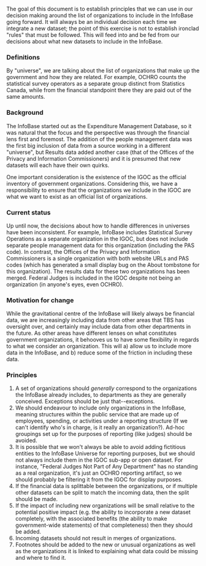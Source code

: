 The goal of this document is to establish principles that we can use in our decision making around the list of organizations to include in the InfoBase going forward. It will always be an individual decision each time we integrate a new dataset; the point of this exercise is not to establish ironclad "rules" that must be followed. This will feed into and be fed from our decisions about what new datasets to include in the InfoBase.

### Definitions

By "universe", we are talking about the list of organizations that make up the government and how they are related. For example, OCHRO counts the statistical survey operators as a separate group distinct from Statistics Canada, while from the financial standpoint there they are paid out of the same amounts.

### Background

The InfoBase started out as the Expenditure Management Database, so it was natural that the focus and the perspective was through the financial lens first and foremost. The addition of the people management data was the first big inclusion of data from a source working in a different "universe", but Results data added another case (that of the Offices of the Privacy and Information Commissioners) and it is presumed that new datasets will each have their own quirks.

One important consideration is the existence of the IGOC as the official inventory of government organizations. Considering this, we have a responsibility to ensure that the organizations we include in the IGOC are what we want to exist as an official list of organizations.

### Current status

Up until now, the decisions about how to handle differences in universes have been inconsistent. For example, InfoBase includes Statistical Survey Operations as a separate organization in the IGOC, but does not include separate people management data for this organization (including the PAS code). In contrast, the Offices of the Privacy and Information Commissioners is a single organization with both website URLs and PAS codes (which has generated a small display bug on the About tombstone for this organization). The results data for these two organizations has been merged. Federal Judges is included in the IGOC despite not being an organization (in anyone's eyes, even OCHRO).

### Motivation for change

While the gravitational centre of the InfoBase will likely always be financial data, we are increasingly including data from other areas that TBS has oversight over, and certainly may include data from other departments in the future. As other areas have different lenses on what constitutes government organizations, it behooves us to have some flexibility in regards to what we consider an organization. This will a) allow us to include more data in the InfoBase, and b) reduce some of the friction in including these data.

### Principles

1. A set of organizations should _generally_ correspond to the organizations the InfoBase already includes, to departments as they are generally conceived. Exceptions should be just that--exceptions.
1. We should endeavour to include only organizations in the InfoBase, meaning structures within the public service that are made up of employees, spending, or activities under a reporting structure (If we can't identify who's in charge, is it really an organization?). Ad-hoc groupings set up for the purposes of reporting (like judges) should be avoided.
1. It is possible that we won't always be able to avoid adding fictitious entities to the InfoBase Universe for reporting purposes, but we should not always include them in the IGOC sub-app or open dataset. For instance, "Federal Judges Not Part of Any Department" has no standing as a real organization, it's just an OCHRO reporting artifact, so we should probably be filtering it from the IGOC for display purposes.
1. If the financial data is splittable between the organizations, or if multiple other datasets can be split to match the incoming data, then the split should be made.
1. If the impact of including new organizations will be small relative to the potential positive impact (e.g. the ability to incorporate a new dataset completely, with the associated benefits (the ability to make government-wide statements) of that completeness) then they should be added.
1. Incoming datasets should not result in merges of organizations.
1. Footnotes should be added to the new or unusual organizations as well as the organizations it is linked to explaining what data could be missing and where to find it.